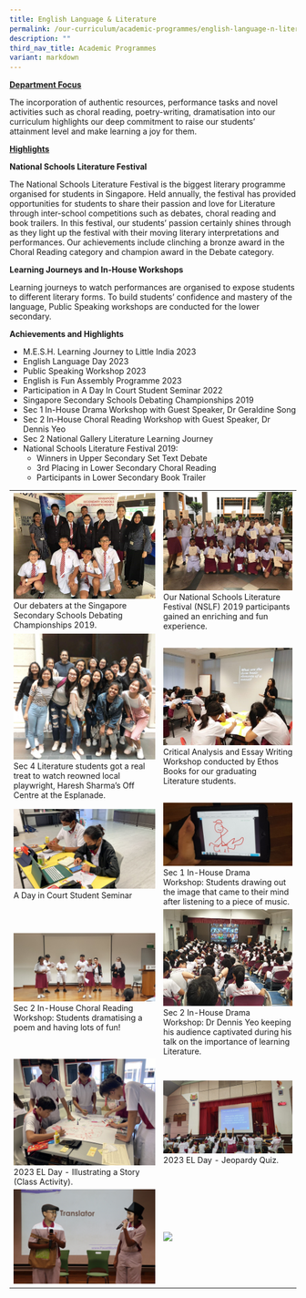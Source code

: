 ```yaml
---
title: English Language & Literature
permalink: /our-curriculum/academic-programmes/english-language-n-literature/
description: ""
third_nav_title: Academic Programmes
variant: markdown
---
```


<p><strong><u>Department Focus</u></strong></p>

<p>The incorporation of authentic resources, performance tasks and novel activities such as choral reading, poetry-writing, dramatisation into our curriculum highlights our deep commitment to raise our students’ attainment level and make learning a joy for them. </p>

<p><strong><u>Highlights</u></strong></p>
  

**National Schools Literature Festival**

<p>The National Schools Literature Festival is the biggest literary programme organised for students in Singapore. Held annually, the festival has provided opportunities for students to share their passion and love for Literature through inter-school competitions such as debates, choral reading and book trailers. In this festival, our students’ passion certainly shines through as they light up the festival with their moving literary interpretations and performances. Our achievements include clinching a bronze award in the Choral Reading category and champion award in the Debate category. </p>

**Learning Journeys and In-House Workshops**

Learning journeys to watch performances are organised to expose students to different literary forms. To build students’ confidence and mastery of the language, Public Speaking workshops are conducted for the lower secondary. 

**Achievements and Highlights**

<ul>
	<li>M.E.S.H. Learning Journey to Little India 2023
</li><li>English Language Day 2023
</li><li>Public Speaking Workshop 2023
</li><li>English is Fun Assembly Programme 2023
</li><li>Participation in A Day In Court Student Seminar 2022
</li><li>Singapore Secondary Schools Debating Championships 2019
</li><li>Sec 1 In-House Drama Workshop with Guest Speaker, Dr Geraldine Song 
</li><li>Sec 2 In-House Choral Reading Workshop with Guest Speaker, Dr Dennis Yeo 
</li><li>Sec 2 National Gallery Literature Learning Journey 
</li><li>National Schools Literature Festival 2019:
<ul>
	<li>Winners in Upper Secondary Set Text Debate
</li><li>3rd Placing in Lower Secondary Choral Reading
</li><li>Participants in Lower Secondary Book Trailer
	</li></ul>
	</li></ul>

<table>
<tbody>
<tr>
<td><img src="/images/el1.jpg">
<div>Our debaters at the Singapore Secondary Schools Debating Championships 2019.</div>
</td>
<td><img src="/images/el2.jpg">
<div>Our National Schools Literature Festival (NSLF) 2019 participants gained an enriching and fun experience.</div>
</td>
</tr>
<tr>
<td><img src="/images/el3.jpg">
<div>Sec 4 Literature students got a real treat to watch reowned local playwright, Haresh Sharma’s Off Centre at the Esplanade.</div>
</td>
<td><img src="/images/el4.jpg">
<div>Critical Analysis and Essay Writing Workshop conducted by Ethos Books for our graduating Literature students.</div>
</td>
</tr>
<tr>
<td><img src="/images/A%20Day%20in%20Court%20Student%20Seminar.jpg">A Day in Court Student Seminar
</td>
<td><img src="/images/el6.jpg">
<div>Sec 1 In-House Drama Workshop: Students drawing out the image that came to their mind after listening to a piece of music.</div>
</td>
</tr>
<tr>
<td><img src="/images/el7.jpg">Sec 2 In-House Choral Reading Workshop: Students dramatising a poem and having lots of fun!</td>
<td><img src="/images/el8.jpg">Sec 2 In-House Drama Workshop: Dr Dennis Yeo keeping his audience captivated during his talk on the importance of learning Literature.</td>
</tr>
<tr>
	<td><img src="/images/Curriculum/English/2023 el day - illustrating a story activity.jpg">
2023 EL Day - Illustrating a Story (Class Activity).</td>
	<td><img src="/images/Curriculum/English/2023 el day - jeopardy quiz.jpg">
2023 EL Day - Jeopardy Quiz.</td>
	</tr>
	<tr>
		<td>
			<img src="/images/Curriculum/English/2023 el is fun assembly.jpg">
		</td>
		<td>
			<img src="/images/Curriculum/English/2023 public speaking programme.jpg">
	</td>
	</tr>
</tbody>
</table>